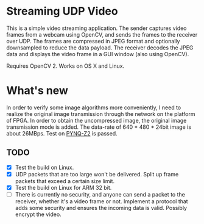 # Streaming UDP Video

This is a simple video streaming application. The sender captures video frames from a webcam using OpenCV, and sends the frames to the receiver over UDP. The frames are compressed in JPEG format and optionally downsampled to reduce the data payload. The receiver decodes the JPEG data and displays the video frame in a GUI window (also using OpenCV).

Requires OpenCV 2. Works on OS X and Linux.

# What's new

In order to verify some image algorithms more conveniently, I need to realize the original image transmission through the network on the platform of FPGA. In order to obtain the uncompressed image, the original image transmission mode is added. The data-rate of 640 * 480 * 24bit image is about 26MBps. Test on [PYNQ-Z2](https://pynq.io/) is passed.

TODO
------

- [x] Test the build on Linux.
- [x] UDP packets that are too large won't be delivered. Split up frame packets that exceed a certain size limit.
- [x] Test the build on Linux for ARM 32 bit.
- [ ] There is currently no security, and anyone can send a packet to the receiver, whether it's a video frame or not. Implement a protocol that adds some security and ensures the incoming data is valid. Possibly encrypt the video.